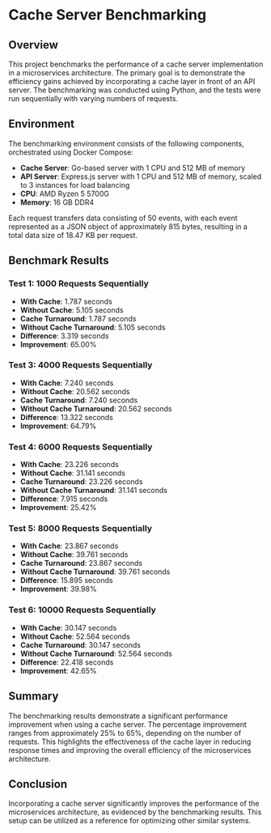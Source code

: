 # Cache Server Benchmarking

## Overview

This project benchmarks the performance of a cache server implementation in a microservices architecture. The primary goal is to demonstrate the efficiency gains achieved by incorporating a cache layer in front of an API server. The benchmarking was conducted using Python, and the tests were run sequentially with varying numbers of requests.

## Environment

The benchmarking environment consists of the following components, orchestrated using Docker Compose:

- **Cache Server**: Go-based server with 1 CPU and 512 MB of memory
- **API Server**: Express.js server with 1 CPU and 512 MB of memory, scaled to 3 instances for load balancing
- **CPU**: AMD Ryzen 5 5700G
- **Memory**: 16 GB DDR4

Each request transfers data consisting of 50 events, with each event represented as a JSON object of approximately 815 bytes, resulting in a total data size of 18.47 KB per request.

## Benchmark Results

### Test 1: 1000 Requests Sequentially
- **With Cache**: 1.787 seconds
- **Without Cache**: 5.105 seconds
- **Cache Turnaround**: 1.787 seconds
- **Without Cache Turnaround**: 5.105 seconds
- **Difference**: 3.319 seconds
- **Improvement**: 65.00%

### Test 3: 4000 Requests Sequentially
- **With Cache**: 7.240 seconds
- **Without Cache**: 20.562 seconds
- **Cache Turnaround**: 7.240 seconds
- **Without Cache Turnaround**: 20.562 seconds
- **Difference**: 13.322 seconds
- **Improvement**: 64.79%

### Test 4: 6000 Requests Sequentially
- **With Cache**: 23.226 seconds
- **Without Cache**: 31.141 seconds
- **Cache Turnaround**: 23.226 seconds
- **Without Cache Turnaround**: 31.141 seconds
- **Difference**: 7.915 seconds
- **Improvement**: 25.42%

### Test 5: 8000 Requests Sequentially
- **With Cache**: 23.867 seconds
- **Without Cache**: 39.761 seconds
- **Cache Turnaround**: 23.867 seconds
- **Without Cache Turnaround**: 39.761 seconds
- **Difference**: 15.895 seconds
- **Improvement**: 39.98%

### Test 6: 10000 Requests Sequentially
- **With Cache**: 30.147 seconds
- **Without Cache**: 52.564 seconds
- **Cache Turnaround**: 30.147 seconds
- **Without Cache Turnaround**: 52.564 seconds
- **Difference**: 22.418 seconds
- **Improvement**: 42.65%

## Summary

The benchmarking results demonstrate a significant performance improvement when using a cache server. The percentage improvement ranges from approximately 25% to 65%, depending on the number of requests. This highlights the effectiveness of the cache layer in reducing response times and improving the overall efficiency of the microservices architecture.

## Conclusion

Incorporating a cache server significantly improves the performance of the microservices architecture, as evidenced by the benchmarking results. This setup can be utilized as a reference for optimizing other similar systems.